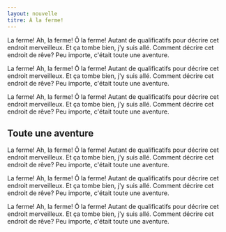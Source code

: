 ```yaml
---
layout: nouvelle
titre: À la ferme!
---
```



La ferme! Ah, la ferme! Ô la ferme! Autant de qualificatifs pour décrire cet endroit merveilleux. Et ça tombe bien, j'y suis allé. Comment décrire cet endroit de rêve? Peu importe, c'était toute une aventure.

La ferme! Ah, la ferme! Ô la ferme! Autant de qualificatifs pour décrire cet endroit merveilleux. Et ça tombe bien, j'y suis allé. Comment décrire cet endroit de rêve? Peu importe, c'était toute une aventure.

La ferme! Ah, la ferme! Ô la ferme! Autant de qualificatifs pour décrire cet endroit merveilleux. Et ça tombe bien, j'y suis allé. Comment décrire cet endroit de rêve? Peu importe, c'était toute une aventure.

## Toute une aventure

La ferme! Ah, la ferme! Ô la ferme! Autant de qualificatifs pour décrire cet endroit merveilleux. Et ça tombe bien, j'y suis allé. Comment décrire cet endroit de rêve? Peu importe, c'était toute une aventure.

La ferme! Ah, la ferme! Ô la ferme! Autant de qualificatifs pour décrire cet endroit merveilleux. Et ça tombe bien, j'y suis allé. Comment décrire cet endroit de rêve? Peu importe, c'était toute une aventure.

La ferme! Ah, la ferme! Ô la ferme! Autant de qualificatifs pour décrire cet endroit merveilleux. Et ça tombe bien, j'y suis allé. Comment décrire cet endroit de rêve? Peu importe, c'était toute une aventure.
